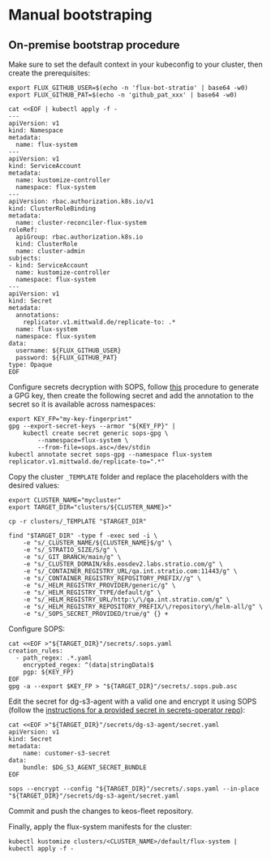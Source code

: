 # Manual bootstraping

## On-premise bootstrap procedure

Make sure to set the default context in your kubeconfig to your cluster, then create the prerequisites:

```shell
export FLUX_GITHUB_USER=$(echo -n 'flux-bot-stratio' | base64 -w0)
export FLUX_GITHUB_PAT=$(echo -n 'github_pat_xxx' | base64 -w0)

cat <<EOF | kubectl apply -f -
---
apiVersion: v1
kind: Namespace
metadata:
  name: flux-system
---
apiVersion: v1
kind: ServiceAccount
metadata:
  name: kustomize-controller
  namespace: flux-system
---
apiVersion: rbac.authorization.k8s.io/v1
kind: ClusterRoleBinding
metadata:
  name: cluster-reconciler-flux-system
roleRef:
  apiGroup: rbac.authorization.k8s.io
  kind: ClusterRole
  name: cluster-admin
subjects:
- kind: ServiceAccount
  name: kustomize-controller
  namespace: flux-system
---
apiVersion: v1
kind: Secret
metadata:
  annotations:
    replicator.v1.mittwald.de/replicate-to: .*
  name: flux-system
  namespace: flux-system
data:
  username: ${FLUX_GITHUB_USER}
  password: ${FLUX_GITHUB_PAT}
type: Opaque
EOF
```

Configure secrets decryption with SOPS, follow [this](https://fluxcd.io/flux/guides/mozilla-sops/) procedure to generate a GPG key, then create the following secret and add the annotation to the secret so it is available across namespaces:

```shell
export KEY_FP="my-key-fingerprint"
gpg --export-secret-keys --armor "${KEY_FP}" |
    kubectl create secret generic sops-gpg \
        --namespace=flux-system \
        --from-file=sops.asc=/dev/stdin
kubectl annotate secret sops-gpg --namespace flux-system replicator.v1.mittwald.de/replicate-to=".*"
```

Copy the cluster `_TEMPLATE` folder and replace the placeholders with the desired values:

```shell
export CLUSTER_NAME="mycluster"
export TARGET_DIR="clusters/${CLUSTER_NAME}>"

cp -r clusters/_TEMPLATE "$TARGET_DIR"

find "$TARGET_DIR" -type f -exec sed -i \
    -e "s/_CLUSTER_NAME/${CLUSTER_NAME}$/g" \
    -e "s/_STRATIO_SIZE/S/g" \
    -e "s/_GIT_BRANCH/main/g" \
    -e "s/_CLUSTER_DOMAIN/k8s.eosdev2.labs.stratio.com/g" \
    -e "s/_CONTAINER_REGISTRY_URL/qa.int.stratio.com:11443/g" \
    -e "s/_CONTAINER_REGISTRY_REPOSITORY_PREFIX//g" \
    -e "s/_HELM_REGISTRY_PROVIDER/generic/g" \
    -e "s/_HELM_REGISTRY_TYPE/default/g" \
    -e "s/_HELM_REGISTRY_URL/http:\/\/qa.int.stratio.com/g" \
    -e "s/_HELM_REGISTRY_REPOSITORY_PREFIX/\/repository\/helm-all/g" \
    -e "s/_SOPS_SECRET_PROVIDED/true/g" {} +
```

Configure SOPS:

```shell
cat <<EOF >"${TARGET_DIR}"/secrets/.sops.yaml
creation_rules:
  - path_regex: .*.yaml
    encrypted_regex: ^(data|stringData)$
    pgp: ${KEY_FP}
EOF
gpg -a --export $KEY_FP > "${TARGET_DIR}"/secrets/.sops.pub.asc
```

Edit the secret for dg-s3-agent with a valid one and encrypt it using SOPS (follow the [instructions for a provided secret in secrets-operator repo](https://github.com/Stratio/secrets-operator?tab=readme-ov-file#synchronizing-custom-secrets)):

```shell
cat <<EOF >"${TARGET_DIR}"/secrets/dg-s3-agent/secret.yaml
apiVersion: v1
kind: Secret
metadata:
    name: customer-s3-secret
data:
    bundle: $DG_S3_AGENT_SECRET_BUNDLE
EOF

sops --encrypt --config "${TARGET_DIR}"/secrets/.sops.yaml --in-place "${TARGET_DIR}"/secrets/dg-s3-agent/secret.yaml
```

Commit and push the changes to keos-fleet repository.

Finally, apply the flux-system manifests for the cluster:

```shell
kubectl kustomize clusters/<CLUSTER_NAME>/default/flux-system | kubectl apply -f -
```